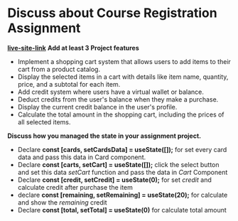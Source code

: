 # Discuss about Course Registration Assignment
**[live-site-link](https://courseregistrationliton.netlify.app/)**
**Add at least 3 Project features**


* Implement a shopping cart system that allows users to add items to their cart from a product catalog.
* Display the selected items in a cart with details like item name, quantity, price, and a subtotal for each item.
* Add credit system where users have a virtual wallet or balance.
* Deduct credits from the user's balance when they make a purchase.
* Display the current credit balance in the user's profile.
* Calculate the total amount in the shopping cart, including the prices of all selected items.

**Discuss how you managed the state in your assignment project.**

* Declare **const [cards, setCardsData] = useState([]);** for set every card data and pass this data in Card component.
* Declare **const [carts, setCart] = useState([]);** click the select button and set this data _setCart_ function and pass the data in 
_Cart_ Component
* Declare **const [credit, setCredit] = useState(0);** for set _credit_ and calculate credit after purchase the item
* declare **const [remaining, setRemaining] = useState(20);** for calculate and show the _remaining_ credit 
* Declare **const [total, setTotal] = useState(0)** for calculate total amount 
